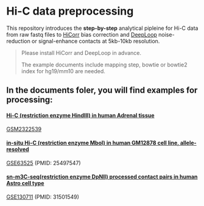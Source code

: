 # Hi-C data preprocessing
This repository introduces the **step-by-step** analytical pipleine for Hi-C data from raw fastq files to [HiCorr](https://github.com/JinLabBioinfo/HiCorr) bias correction and [DeepLoop](https://github.com/JinLabBioinfo/DeepLoop) noise-reduction or signal-enhance contacts at 5kb-10kb resolution. 
>Please install HiCorr and DeepLoop in advance.
>
>The example documents include mapping step, bowtie or bowtie2 index for hg19/mm10 are needed.
## In the documents foler, you will find examples for processing:
#### [Hi-C (restriction enzyme HindIII) in human Adrenal tissue](https://github.com/shanshan950/Hi-C-data-preprocess/blob/master/documents/Fastq-to-FragmentContact.Tissue_example.md)
[GSM2322539](https://www.ncbi.nlm.nih.gov/geo/query/acc.cgi?acc=GSM2322539)
#### [in-situ Hi-C (restriction enzyme Mbol) in human GM12878 cell line, allele-resolved](https://github.com/shanshan950/Hi-C-data-preprocess/blob/master/documents/Fastq-to-FragmentContact.Allele_resolved_Hi-C_example.md)
[GSE63525](https://www.ncbi.nlm.nih.gov/geo/query/acc.cgi?acc=GSE63525) (PMID: 25497547)
#### [sn-m3C-seq(restriction enzyme DpNII) processed contact pairs in human Astro cell type](https://github.com/shanshan950/Hi-C-data-preprocess/blob/master/documents/Processed_readsPair-to-FragmentContact.sn-m3C-seq_example.md)
[GSE130711](https://www.ncbi.nlm.nih.gov/geo/query/acc.cgi?acc=GSE130711) (PMID: 31501549)

